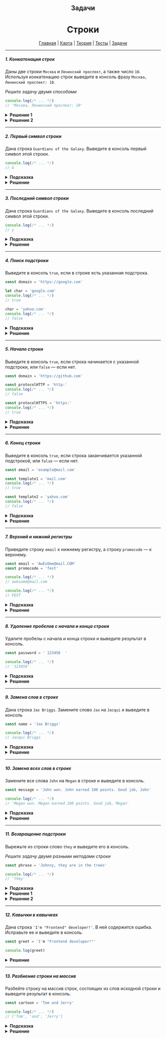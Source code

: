 <div align="center">

## Задачи
# Строки

[Главная](https://github.com/dollaween/junior-roadmap/)
|
[Карта](/roadmap/README.md)
|
[Теория](/theory/README.md)
|
[Тесты](/tests/README.md)
|
[Задачи](/tasks/README.md)

</div>

---

##### 1. Конкатенация строк

Даны две строки `Москва` и `Ленинский проспект`, а также число `10`. Используя конкатенацию строк выведите в консоль фразу `Москва, Ленинский проспект: 10`.

*Решите задачу двумя способами*

```js
console.log(/* ... */)
// 'Москва, Ленинский проспект: 10'
```

<details><summary><b>Решение 1</b></summary>
<p>

```js
const city = 'Москва'
const street = 'Ленинский проспект'
const house = 10

console.log(city + ', ' + street + ': ' + house)
```

</p>
</details>


<details><summary><b>Решение 2</b></summary>
<p>

```js
const city = 'Москва'
const street = 'Ленинский проспект'
const house = 10

console.log(`${city}, ${street}: ${house}`)
```

</p>
</details>

---

##### 2. Первый символ строки

Дана строка `Guardians of the Galaxy`. Выведите в консоль первый символ этой строки.

```js
console.log(/* ... */)
// G
```

<details><summary><b>Подсказка</b></summary>
<p>

Для вывода символа из строки используйте метод `charAt()`, либо квадратные скобки `[]`.

</p>
</details>

<details><summary><b>Решение</b></summary>
<p>

```js
const title = 'Guardians of the Galaxy'
console.log(title[0])
console.log(title.charAt(0))
```

</p>
</details>

---

##### 3. Последний символ строки

Дана строка `Guardians of the Galaxy`. Выведите в консоль последний символ этой строки.

```js
console.log(/* ... */)
// y
```

<details><summary><b>Подсказка</b></summary>
<p>

Для вывода последнего символа строки используйте свойство `length` и метод `charAt()` (либо квадратные скобки `[]`).

</p>
</details>

<details><summary><b>Решение</b></summary>
<p>

```js
const str = 'Guardians of the Galaxy'
console.log(str[str.length - 1])
console.log(str.charAt(str.length - 1))
```

</p>
</details>

---

##### 4. Поиск подстроки

Выведите в консоль `true`, если в строке есть указанная подстрока.

```js
const domain = 'https://google.com'

let char = 'google.com'
console.log(/* ... */)
// true

char = 'yahoo.com'
console.log(/* ... */)
// false
```

<details><summary><b>Подсказка</b></summary>
<p>

Для проверки нахождения подстроки в строке, используйте метод `includes()`.

</p>
</details>

<details><summary><b>Решение</b></summary>
<p>

```js
const domain = 'https://google.com'

let char = 'google.com'
console.log(domain.includes(char))

char = 'yahoo.com'
console.log(domain.includes(char))
```

</p>
</details>

---

##### 5. Начало строки

Выведите в консоль `true`, если строка начинается с указанной подстроки, или `false` — если нет.

```js
const domain = 'https://github.com'

const protocolHTTP = 'http:'
console.log(/* ... */)
// false

const protocolHTTPS = 'https:'
console.log(/* ... */)
// true
```

<details><summary><b>Подсказка</b></summary>
<p>

Для определения, с какой подстроки начинается строка, используйте метод `startsWith()`.

</p>
</details>

<details><summary><b>Решение</b></summary>
<p>

```js
const domain = 'https://github.com'
console.log(domain.startsWith('http:'))
console.log(domain.startsWith('https:'))
```

</p>
</details>

---

##### 6. Конец строки

Выведите в консоль `true`, если строка заканчивается указанной подстрокой, или `false` — если нет.

```js
const email = 'example@mail.com'

const template1 = 'mail.com'
console.log(/* ... */)
// true

const template2 = 'yahoo.com'
console.log(/* ... */)
// false
```

<details><summary><b>Подсказка</b></summary>
<p>

Для определения, какой подстрокой заканчивается строка, используйте метод `endsWith()`.

</p>
</details>

<details><summary><b>Решение</b></summary>
<p>

```js
const email = 'example@mail.com'
console.log(email.endsWith('mail.com'))
console.log(email.endsWith('yahoo.com'))
```

</p>
</details>

---

##### 7. Верхний и нижний регистры

Приведите строку `email` к нижнему регистру, а строку `promocode` — к верхнему.

```js
const email = 'AwEsOme@mail.COM'
const promocode = 'fest'

console.log(/* ... */)
// awesome@mail.com

console.log(/* ... */)
// FEST
```

<details><summary><b>Подсказка</b></summary>
<p>

Для приведения строки к нижнему регистру используйте метод `toLowerCase()`.

Для приведения строки к верхнему регистру используйте метод `toUpperCase()`.

</p>
</details>

<details><summary><b>Решение</b></summary>
<p>

```js
const email = 'AwEsOme@mail.COM'
const promocode = 'fest'

console.log(email.toLowerCase())
console.log(promocode.toUpperCase())
```

</p>
</details>

---

##### 8. Удаление пробелов с начала и конца строки

Удалите пробелы с начала и конца строки и выведите результат в консоль.

```js
const password = ' 123456  '

console.log(/* ... */)
// '123456'
```

<details><summary><b>Подсказка</b></summary>
<p>

Для обрезания пробельных символов с начала и конца строки используйте метод `trim()`.

</p>
</details>

<details><summary><b>Решение</b></summary>
<p>

```js
const password = ' 123456  '
console.log(password.trim())
```

</p>
</details>

---

##### 9. Замена слов в строке

Дана строка `Jax Briggs`. Замените слово `Jax` на `Jacqui` и выведите в консоль

```js
const name = 'Jax Briggs'

console.log(/* ... */)
// Jacqui Briggs
```

<details><summary><b>Подсказка</b></summary>
<p>

Для замены подстроки в строке используйте метод `replace()`.

</p>
</details>

<details><summary><b>Решение</b></summary>
<p>

```js
const name = 'Jax Briggs'
console.log(name.replace('Jax', 'Jacqui'))
```

</p>
</details>

---

##### 10. Замена всех слов в строке

Замените все слова `John` на `Megan` в строке и выведите в консоль.

```js
const message = 'John won. John earned 100 points. Good job, John'

console.log(/* ... */)
// 'Megan won. Megan earned 100 points. Good job, Megan'
```

<details><summary><b>Подсказка</b></summary>
<p>

Для замены всех вхождений подстроки в строке используйте метод `replaceAll()`.

</p>
</details>

<details><summary><b>Решение</b></summary>
<p>

```js
const message = 'John won. John earned 100 points. Good job, John'
console.log(message.replaceAll('John', 'Megan'))
```

</p>
</details>

---

##### 11. Возвращение подстроки

Вырежьте из строки слово `they` и выведите его в консоль.

*Решите задачу двумя разными методами строки*

```js
const phrase = 'Johnny, they are in the trees'

console.log(/* ... */)
// 'they'
```

<details><summary><b>Подсказка</b></summary>
<p>

Для возвращения подстроки из строки используйте методы `slice()`, `substring()`.

</p>
</details>

<details><summary><b>Решение 1</b></summary>
<p>

```js
const phrase = 'Johnny, they are in the trees'

console.log(phrase.slice(8, 12))
```

</p>
</details>

<details><summary><b>Решение 2</b></summary>
<p>

```js
const phrase = 'Johnny, they are in the trees'

console.log(phrase.substring(8, 12))
```

</p>
</details>

---

##### 12. Кавычки в кавычках

Дана строка `'I'm "Frontend" developer!'`. В ней содержится ошибка. Исправьте ее и выведите в консоль.

```js
const greet = 'I'm "Frontend developer!"'

console.log(greet)
```

<details><summary><b>Решение</b></summary>
<p>

Если строка обернута одинарными кавычками, то одинарные кавычки в самой строке нужно экранировать специальным символом `\`.

```js
const greet = 'I\'m "Frontend developer!"'
console.log(greet)
```

</p>
</details>

---

##### 13. Разбиение строки на массив

Разбейте строку на массив строк, состоящих из слов исходной строки и выведите результат в консоль.

```js
const cartoon = 'Tom and Jerry'

console.log(/* ... */)
// ['Tom', 'and', 'Jerry']
```

<details><summary><b>Подсказка</b></summary>
<p>

Для разбиения строки на массив используйте метод `split()`.

</p>
</details>

<details><summary><b>Решение</b></summary>
<p>

```js
const cartoon = 'Tom and Jerry'
console.log(cartoon.split(' '))
```

</p>
</details>


